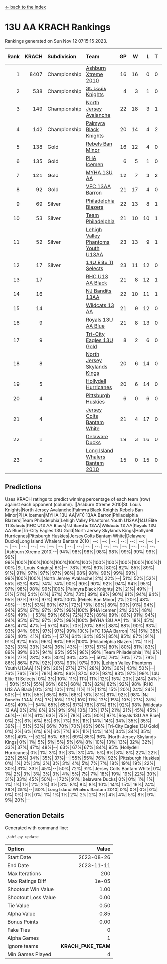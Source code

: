 [<- back to the index](readme.md)
# 13U AA KRACH Rankings
Rankings generated on Sun Nov 12 07:15:15 2023.

Rank|KRACH|Subdivision|Team|GP|W|L|T|OTW|OTL|SoS|Exp Wins|Win Diff
---:|---:|:---|:---|---:|---:|---:|---:|---:|---:|---:|---:|---:
1|8407|Championship|[Ashburn Xtreme 2010](https://gamesheetstats.com/seasons/3659/teams/140527/schedule)|16|16|0|0|0|0|94|16.8|-0.0
2|538|Championship|[St. Louis Knights](https://gamesheetstats.com/seasons/3659/teams/143323/schedule)|4|3|1|0|0|0|1709|3.8|-0.0
3|149|Championship|[North Jersey Avalanche](https://gamesheetstats.com/seasons/3659/teams/140535/schedule)|22|18|3|1|0|0|389|19.4|0.0
4|142|Championship|[Palmyra Black Knights](https://gamesheetstats.com/seasons/3659/teams/140537/schedule)|20|14|4|2|1|0|832|15.9|0.0
5|138|Gold|[Rebels Ban Minor](https://gamesheetstats.com/seasons/3659/teams/140539/schedule)|16|12|4|0|0|0|1018|12.9|0.0
6|135|Gold|[PHA Icemen](https://gamesheetstats.com/seasons/3659/teams/143321/schedule)|6|5|1|0|0|0|38|5.9|0.0
7|121|Gold|[MYHA 13U AA](https://gamesheetstats.com/seasons/3659/teams/140533/schedule)|12|7|3|2|1|0|94|8.9|0.0
8|92|Gold|[VFC 13AA Barron](https://gamesheetstats.com/seasons/3659/teams/140544/schedule)|21|17|4|0|2|1|30|17.9|0.0
9|69|Silver|[Philadelphia Blazers](https://gamesheetstats.com/seasons/3659/teams/140538/schedule)|22|13|8|1|2|0|776|14.4|0.0
10|53|Silver|[Team Philadelphia](https://gamesheetstats.com/seasons/3659/teams/140542/schedule)|21|10|10|1|0|0|826|11.4|0.0
11|52|Silver|[Lehigh Valley Phantoms Youth U13AA](https://gamesheetstats.com/seasons/3659/teams/140531/schedule)|23|13|9|1|0|3|401|14.4|0.0
12|17|Silver|[14U Elite TI Selects](https://gamesheetstats.com/seasons/3659/teams/140526/schedule)|23|11|12|0|1|1|737|11.9|0.0
13|17||[RHC U13 AA Black](https://gamesheetstats.com/seasons/3659/teams/140540/schedule)|21|8|12|1|0|0|55|9.4|0.0
14|16||[NJ Bandits 13AA](https://gamesheetstats.com/seasons/3659/teams/140534/schedule)|22|10|11|1|2|2|411|11.4|0.0
15|14||[Wildcats 13 AA](https://gamesheetstats.com/seasons/3659/teams/140545/schedule)|21|9|12|0|0|0|44|9.9|0.0
16|9||[Royals 13U AA Blue](https://gamesheetstats.com/seasons/3659/teams/140541/schedule)|21|8|13|0|0|1|60|8.9|0.0
17|9||[Tri-City Eagles 13U Gold](https://gamesheetstats.com/seasons/3659/teams/140543/schedule)|8|2|6|0|0|1|53|2.9|0.0
18|8||[North Jersey Skylands Kings](https://gamesheetstats.com/seasons/3659/teams/140536/schedule)|20|6|14|0|1|0|55|6.9|0.0
19|5||[Hollydell Hurricanes](https://gamesheetstats.com/seasons/3659/teams/140529/schedule)|20|6|14|0|1|0|454|6.9|0.0
20|4||[Pittsburgh Huskies](https://gamesheetstats.com/seasons/3659/teams/149413/schedule)|6|0|6|0|0|0|1287|0.9|0.0
21|4||[Jersey Colts Bantam White](https://gamesheetstats.com/seasons/3659/teams/140530/schedule)|21|4|17|0|0|1|53|4.9|0.0
22|1||[Delaware Ducks](https://gamesheetstats.com/seasons/3659/teams/140528/schedule)|19|3|16|0|0|1|32|3.9|0.0
23|0||[Long Island Whalers Bantam 2010](https://gamesheetstats.com/seasons/3659/teams/140532/schedule)|15|0|15|0|0|0|51|0.9|0.0

## Predictions
Uses KRACH ratings to predict winning percentage of each team (row) against each opponent (column).
||Ashburn Xtreme 2010|St. Louis Knights|North Jersey Avalanche|Palmyra Black Knights|Rebels Ban Minor|PHA Icemen|MYHA 13U AA|VFC 13AA Barron|Philadelphia Blazers|Team Philadelphia|Lehigh Valley Phantoms Youth U13AA|14U Elite TI Selects|RHC U13 AA Black|NJ Bandits 13AA|Wildcats 13 AA|Royals 13U AA Blue|Tri-City Eagles 13U Gold|North Jersey Skylands Kings|Hollydell Hurricanes|Pittsburgh Huskies|Jersey Colts Bantam White|Delaware Ducks|Long Island Whalers Bantam 2010
| --: | --: | --: | --: | --: | --: | --: | --: | --: | --: | --: | --: | --: | --: | --: | --: | --: | --: | --: | --: | --: | --: | --: | --: 
|Ashburn Xtreme 2010|--| 94%| 98%| 98%| 98%| 98%| 99%| 99%| 99%| 99%| 99%|100%|100%|100%|100%|100%|100%|100%|100%|100%|100%|100%|100%
|St. Louis Knights|  6%|--| 78%| 79%| 80%| 80%| 82%| 85%| 89%| 91%| 91%| 97%| 97%| 97%| 98%| 98%| 98%| 99%| 99%| 99%| 99%|100%|100%
|North Jersey Avalanche|  2%| 22%|--| 51%| 52%| 52%| 55%| 62%| 68%| 74%| 74%| 90%| 90%| 90%| 92%| 94%| 94%| 95%| 97%| 98%| 98%| 99%|100%
|Palmyra Black Knights|  2%| 21%| 49%|--| 51%| 51%| 54%| 61%| 67%| 73%| 73%| 89%| 89%| 90%| 91%| 94%| 94%| 95%| 97%| 97%| 97%| 99%|100%
|Rebels Ban Minor|  2%| 20%| 48%| 49%|--| 51%| 53%| 60%| 67%| 72%| 73%| 89%| 89%| 90%| 91%| 94%| 94%| 95%| 97%| 97%| 97%| 99%|100%
|PHA Icemen|  2%| 20%| 48%| 49%| 49%|--| 53%| 59%| 66%| 72%| 72%| 89%| 89%| 89%| 91%| 94%| 94%| 95%| 97%| 97%| 97%| 99%|100%
|MYHA 13U AA|  1%| 18%| 45%| 46%| 47%| 47%|--| 57%| 64%| 70%| 70%| 88%| 88%| 88%| 90%| 93%| 93%| 94%| 96%| 97%| 97%| 99%|100%
|VFC 13AA Barron|  1%| 15%| 38%| 39%| 40%| 41%| 43%|--| 57%| 64%| 64%| 85%| 85%| 85%| 87%| 91%| 91%| 92%| 95%| 96%| 96%| 98%|100%
|Philadelphia Blazers|  1%| 11%| 32%| 33%| 33%| 34%| 36%| 43%|--| 57%| 57%| 80%| 80%| 81%| 83%| 89%| 89%| 90%| 94%| 95%| 95%| 98%| 99%
|Team Philadelphia|  1%|  9%| 26%| 27%| 28%| 28%| 30%| 36%| 43%|--| 50%| 76%| 76%| 77%| 79%| 86%| 86%| 87%| 92%| 93%| 93%| 97%| 99%
|Lehigh Valley Phantoms Youth U13AA|  1%|  9%| 26%| 27%| 27%| 28%| 30%| 36%| 43%| 50%|--| 76%| 76%| 76%| 79%| 86%| 86%| 87%| 92%| 93%| 93%| 97%| 99%
|14U Elite TI Selects|  0%|  3%| 10%| 11%| 11%| 11%| 12%| 15%| 20%| 24%| 24%|--| 50%| 51%| 55%| 66%| 66%| 68%| 78%| 82%| 82%| 92%| 98%
|RHC U13 AA Black|  0%|  3%| 10%| 11%| 11%| 11%| 12%| 15%| 20%| 24%| 24%| 50%|--| 51%| 55%| 65%| 66%| 68%| 78%| 81%| 81%| 92%| 98%
|NJ Bandits 13AA|  0%|  3%| 10%| 10%| 10%| 11%| 12%| 15%| 19%| 23%| 24%| 49%| 49%|--| 54%| 65%| 65%| 67%| 78%| 81%| 81%| 92%| 98%
|Wildcats 13 AA|  0%|  2%|  8%|  9%|  9%|  9%| 10%| 13%| 17%| 21%| 21%| 45%| 45%| 46%|--| 61%| 61%| 63%| 75%| 78%| 78%| 90%| 97%
|Royals 13U AA Blue|  0%|  2%|  6%|  6%|  6%|  6%|  7%|  9%| 11%| 14%| 14%| 34%| 35%| 35%| 39%|--| 51%| 53%| 66%| 70%| 70%| 86%| 96%
|Tri-City Eagles 13U Gold|  0%|  2%|  6%|  6%|  6%|  6%|  7%|  9%| 11%| 14%| 14%| 34%| 34%| 35%| 39%| 49%|--| 52%| 65%| 69%| 69%| 85%| 96%
|North Jersey Skylands Kings|  0%|  1%|  5%|  5%|  5%|  5%|  6%|  8%| 10%| 13%| 13%| 32%| 32%| 33%| 37%| 47%| 48%|--| 63%| 67%| 67%| 84%| 95%
|Hollydell Hurricanes|  0%|  1%|  3%|  3%|  3%|  3%|  4%|  5%|  6%|  8%|  8%| 22%| 22%| 22%| 25%| 34%| 35%| 37%|--| 55%| 55%| 76%| 92%
|Pittsburgh Huskies|  0%|  1%|  2%|  3%|  3%|  3%|  3%|  4%|  5%|  7%|  7%| 18%| 19%| 19%| 22%| 30%| 31%| 33%| 45%|--| 50%| 72%| 91%
|Jersey Colts Bantam White|  0%|  1%|  2%|  3%|  3%|  3%|  3%|  4%|  5%|  7%|  7%| 18%| 19%| 19%| 22%| 30%| 31%| 33%| 45%| 50%|--| 72%| 91%
|Delaware Ducks|  0%|  0%|  1%|  1%|  1%|  1%|  1%|  2%|  2%|  3%|  3%|  8%|  8%|  8%| 10%| 14%| 15%| 16%| 24%| 28%| 28%|--| 80%
|Long Island Whalers Bantam 2010|  0%|  0%|  0%|  0%|  0%|  0%|  0%|  0%|  1%|  1%|  1%|  2%|  2%|  2%|  3%|  4%|  4%|  5%|  8%|  9%|  9%| 20%|--

## Generation Details

Generated with command line:
```
./ahf.py update
```

| Option | Value |
| :----- | ----: |
| Start Date | 2023-08-26 |
| End Date | 2023-11-11 |
| Max Iterations | 200 |
| Max Ratings Diff | 1e-05 |
| Shootout Win Value | 1.00 |
| Shootout Loss Value | 0.00 |
| Tie Value | 0.50 |
| Alpha Value | 0.85 |
| Bonus Points | 0.00 |
| Fake Ties | 0 |
| Alpha Games | 1 |
| Ignore teams | __KRACH_FAKE_TEAM__ |
| Min Games Played | 4 |

